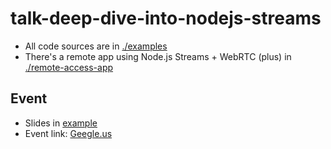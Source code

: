 # talk-deep-dive-into-nodejs-streams

- All code sources are in [./examples](./examples)
- There's a remote app using Node.js Streams + WebRTC (plus) in [./remote-access-app](./remote-access-app)

## Event

- Slides in [example](erickwendel.com)
- Event link: [Geegle.us](https://geekle.us)
